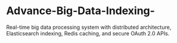 # Advance-Big-Data-Indexing-
Real-time big data processing system with distributed architecture, Elasticsearch indexing, Redis caching, and secure OAuth 2.0 APIs.
